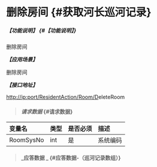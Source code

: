 # 删除房间 {#获取河长巡河记录}

##### _【功能说明】_ {#【功能说明】}

删除房间

_**【应用场景】**_

删除房间

_**【接口地址】**_

[http://ip:port/ResidentAction/Room/D](http://ip:port/HMQuery/PatrolRiver/GetPatrolRivers)eleteRoom

> #### _请求数据_ {#请求数据}

| 变量名 | 类型 | 是否必须 | 描述 |
| :--- | :--- | :--- | :--- |
| RoomSysNo | int | 是 | 系统编码 |

> #### _应答数据 _ {#应答数据-（巡河记录数组）}



